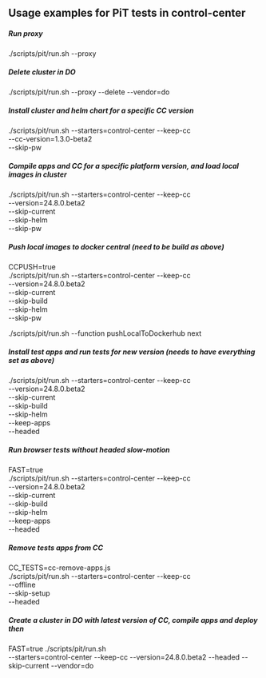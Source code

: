 
## Usage examples for PiT tests in control-center

##### Run proxy
./scripts/pit/run.sh --proxy

##### Delete cluster in DO
./scripts/pit/run.sh --proxy --delete --vendor=do

##### Install cluster and helm chart for a specific CC version
./scripts/pit/run.sh --starters=control-center --keep-cc \
  --cc-version=1.3.0-beta2 \
  --skip-pw

##### Compile apps and CC for a specific platform version, and load local images in cluster
./scripts/pit/run.sh --starters=control-center --keep-cc \
  --version=24.8.0.beta2 \
  --skip-current \
  --skip-helm \
  --skip-pw

##### Push local images to docker central (need to be build as above)
CCPUSH=true \
./scripts/pit/run.sh --starters=control-center --keep-cc \
  --version=24.8.0.beta2 \
  --skip-current \
  --skip-build \
  --skip-helm \
  --skip-pw

./scripts/pit/run.sh --function pushLocalToDockerhub next

##### Install test apps and run tests for new version (needs to have everything set as above)
./scripts/pit/run.sh --starters=control-center --keep-cc \
  --version=24.8.0.beta2 \
  --skip-current \
  --skip-build \
  --skip-helm \
  --keep-apps \
  --headed

##### Run browser tests without headed slow-motion
FAST=true \
./scripts/pit/run.sh --starters=control-center --keep-cc \
  --version=24.8.0.beta2 \
  --skip-current \
  --skip-build \
  --skip-helm \
  --keep-apps \
  --headed  

##### Remove tests apps from CC
CC_TESTS=cc-remove-apps.js \
./scripts/pit/run.sh --starters=control-center --keep-cc \
  --offline \
  --skip-setup \
  --headed

##### Create a cluster in DO with latest version of CC, compile apps and deploy then
FAST=true ./scripts/pit/run.sh \
   --starters=control-center --keep-cc --version=24.8.0.beta2 --headed --skip-current --vendor=do








